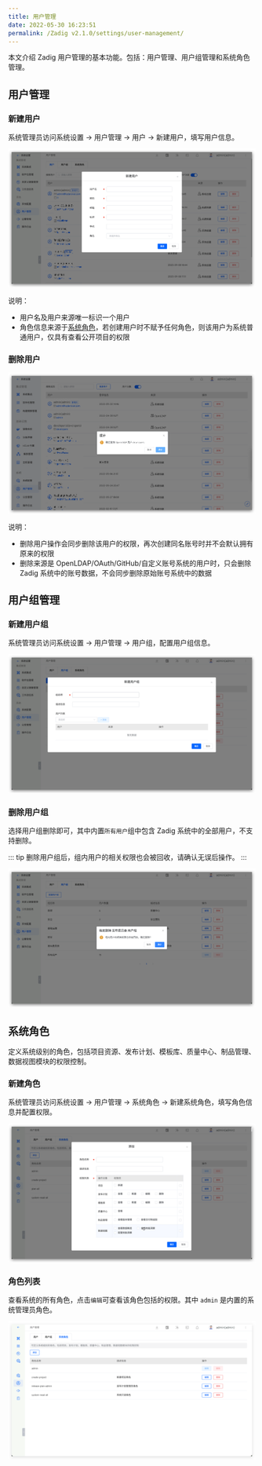 ```yaml
---
title: 用户管理
date: 2022-05-30 16:23:51
permalink: /Zadig v2.1.0/settings/user-management/
---
```


本文介绍 Zadig 用户管理的基本功能。包括：用户管理、用户组管理和系统角色管理。

## 用户管理

### 新建用户

系统管理员访问系统设置 -> 用户管理 -> 用户 -> 新建用户，填写用户信息。

![create_user](../../../_images/create_user.png)

说明：
- 用户名及用户来源唯一标识一个用户
- 角色信息来源于[系统角色](#系统角色)，若创建用户时不赋予任何角色，则该用户为系统普通用户，仅具有查看公开项目的权限

### 删除用户

![delete_user](../../../_images/delete_user.png)

说明：

- 删除用户操作会同步删除该用户的权限，再次创建同名账号时并不会默认拥有原来的权限
- 删除来源是 OpenLDAP/OAuth/GitHub/自定义账号系统的用户时，只会删除 Zadig 系统中的账号数据，不会同步删除原始账号系统中的数据

## 用户组管理

### 新建用户组

系统管理员访问系统设置 -> 用户管理 -> 用户组，配置用户组信息。

![create_user_group](../../../_images/create_user_group.png)

### 删除用户组

选择用户组删除即可，其中内置`所有用户`组中包含 Zadig 系统中的全部用户，不支持删除。

::: tip
删除用户组后，组内用户的相关权限也会被回收，请确认无误后操作。
:::

![delete_user_group](../../../_images/delete_user_group.png)

## 系统角色

定义系统级别的角色，包括项目资源、发布计划、模板库、质量中心、制品管理、数据视图模块的权限控制。

### 新建角色

系统管理员访问系统设置 -> 用户管理 -> 系统角色 -> 新建系统角色，填写角色信息并配置权限。  

![create_system_role](../../../_images/create_system_role.png)

### 角色列表

查看系统的所有角色，点击`编辑`可查看该角色包括的权限。其中 `admin` 是内置的系统管理员角色。

![system_role_list](../../../_images/system_role_list.png)